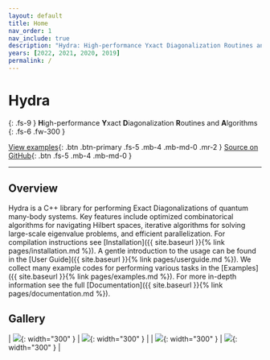 ```yaml
---
layout: default
title: Home
nav_order: 1
nav_include: true
description: "Hydra: High-performance Yxact Diagonalization Routines and Algorithms"
years: [2022, 2021, 2020, 2019]
permalink: /
---
```


# Hydra
{: .fs-9 }
**H**igh-performance **Y**xact **D**iagonalization **R**outines and **A**lgorithms
{: .fs-6 .fw-300 }

[View examples](pages/examples){: .btn .btn-primary .fs-5 .mb-4 .mb-md-0 .mr-2 } [Source on GitHub](https://github.com/awietek/hydra){: .btn .fs-5 .mb-4 .mb-md-0 }

---

## Overview
Hydra is a C++ library for performing Exact Diagonalizations of quantum many-body systems. Key features include optimized combinatorical algorithms for navigating Hilbert spaces, iterative algorithms for solving large-scale eigenvalue problems, and efficient parallelization. For compilation instructions see [Installation]({{ site.baseurl }}{% link pages/installation.md %}). A gentle introduction to the usage can be found in the [User Guide]({{ site.baseurl }}{% link pages/userguide.md %}). We collect many example codes for performing various tasks in the [Examples]({{ site.baseurl }}{% link pages/examples.md %}). For more in-depth information see the full [Documentation]({{ site.baseurl }}{% link pages/documentation.md %}). 

## Gallery

| ![]({{site.baseurl}}/assets/img/triangularwse2.png){: width="300" } | ![]({{site.baseurl}}/assets/img/hb_chain_dynamical_sf.png){: width="300" } |
| ![]({{site.baseurl}}/assets/img/hubbard_doublon.png){: width="300" } | ![]({{site.baseurl}}/assets/img/j1j2_spectra.png){: width="300" } |


